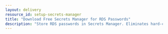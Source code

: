 ```yaml
---
layout: delivery
resource_id: setup-secrets-manager
title: "Download Free Secrets Manager for RDS Passwords"
description: "Store RDS passwords in Secrets Manager. Eliminates hard-coded credentials in configuration files."
---
```

